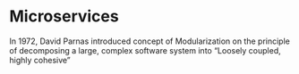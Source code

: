 # Microservices

In 1972, David Parnas  introduced concept of Modularization  on the 
principle of decomposing a large, complex software system into “Loosely 
coupled, highly cohesive”
